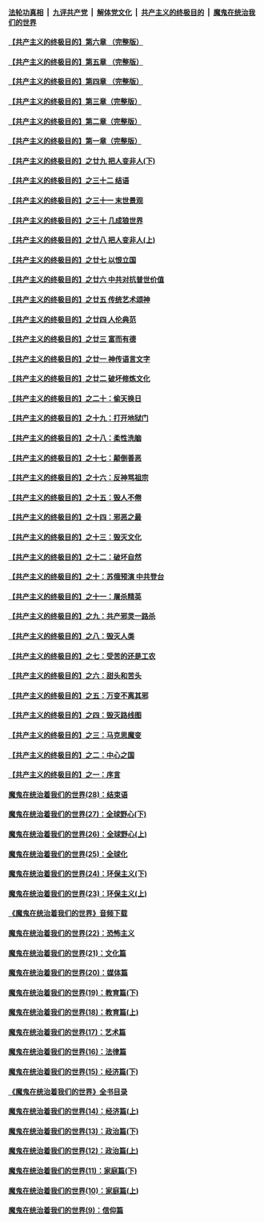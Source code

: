 ####  [法轮功真相](../../../../basic/blob/master/README.md?t=09090726) &nbsp;|&nbsp; [九评共产党](../../../../9ping.md/blob/master/README.md?t=09090726) &nbsp;|&nbsp; [解体党文化](../../../../jtdwh.md/blob/master/README.md?t=09090726)  &nbsp;|&nbsp; [共产主义的终极目的](../../../../gczydzjmd.md/blob/master/README.md?t=09090726) &nbsp;|&nbsp; [魔鬼在统治我们的世界](../../../../mgztzwmdsj.md/blob/master/README.md?t=09090726) 

#### [【共产主义的终极目的】第六章 （完整版）](../pages/nsc422/n11428913.md?t=09090726) 

#### [【共产主义的终极目的】第五章 （完整版）](../pages/nsc422/n11428912.md?t=09090726) 

#### [【共产主义的终极目的】第四章 （完整版）](../pages/nsc422/n11428907.md?t=09090726) 

#### [【共产主义的终极目的】第三章（完整版）](../pages/nsc422/n11428848.md?t=09090726) 

#### [【共产主义的终极目的】第二章（完整版）](../pages/nsc422/n11428831.md?t=09090726) 

#### [【共产主义的终极目的】第一章（完整版）](../pages/nsc422/n11417651.md?t=09090726) 

#### [【共产主义的终极目的】之廿九 把人变非人(下)](../pages/nsc422/n11344140.md?t=09090726) 

#### [【共产主义的终极目的】之三十二 结语](../pages/nsc422/n11360535.md?t=09090726) 

#### [【共产主义的终极目的】之三十一 末世景观](../pages/nsc422/n11351129.md?t=09090726) 

#### [【共产主义的终极目的】之三十 几成狼世界](../pages/nsc422/n11348280.md?t=09090726) 

#### [【共产主义的终极目的】之廿八 把人变非人(上)](../pages/nsc422/n11340492.md?t=09090726) 

#### [【共产主义的终极目的】之廿七 以恨立国](../pages/nsc422/n11336944.md?t=09090726) 

#### [【共产主义的终极目的】之廿六 中共对抗普世价值](../pages/nsc422/n11324785.md?t=09090726) 

#### [【共产主义的终极目的】之廿五 传统艺术颂神](../pages/nsc422/n11296396.md?t=09090726) 

#### [【共产主义的终极目的】之廿四 人伦典范](../pages/nsc422/n11296397.md?t=09090726) 

#### [【共产主义的终极目的】之廿三 富而有德](../pages/nsc422/n11283598.md?t=09090726) 

#### [【共产主义的终极目的】之廿一 神传语言文字](../pages/nsc422/n11263265.md?t=09090726) 

#### [【共产主义的终极目的】之廿二 破坏修炼文化](../pages/nsc422/n11245728.md?t=09090726) 

#### [【共产主义的终极目的】之二十：偷天换日](../pages/nsc422/n11238846.md?t=09090726) 

#### [【共产主义的终极目的】之十九：打开地狱门](../pages/nsc422/n11206376.md?t=09090726) 

#### [【共产主义的终极目的】之十八：柔性洗脑](../pages/nsc422/n11199994.md?t=09090726) 

#### [【共产主义的终极目的】之十七：颠倒善恶](../pages/nsc422/n11179782.md?t=09090726) 

#### [【共产主义的终极目的】之十六：反神骂祖宗](../pages/nsc422/n11166798.md?t=09090726) 

#### [【共产主义的终极目的】之十五：毁人不倦](../pages/nsc422/n11166792.md?t=09090726) 

#### [【共产主义的终极目的】之十四：邪恶之最](../pages/nsc422/n11150249.md?t=09090726) 

#### [【共产主义的终极目的】之十三：毁灭文化](../pages/nsc422/n11135227.md?t=09090726) 

#### [【共产主义的终极目的】之十二：破坏自然](../pages/nsc422/n11135214.md?t=09090726) 

#### [【共产主义的终极目的】之十：苏俄预演 中共登台](../pages/nsc422/n11118424.md?t=09090726) 

#### [【共产主义的终极目的】之十一：屠杀精英](../pages/nsc422/n11118442.md?t=09090726) 

#### [【共产主义的终极目的】之九：共产邪灵一路杀](../pages/nsc422/n11114139.md?t=09090726) 

#### [【共产主义的终极目的】之八：毁灭人类](../pages/nsc422/n11108503.md?t=09090726) 

#### [【共产主义的终极目的】之七：受苦的还是工农](../pages/nsc422/n11101809.md?t=09090726) 

#### [【共产主义的终极目的】之六：甜头和苦头](../pages/nsc422/n11096971.md?t=09090726) 

#### [【共产主义的终极目的】之五：万变不离其邪](../pages/nsc422/n11091285.md?t=09090726) 

#### [【共产主义的终极目的】之四：毁灭路线图](../pages/nsc422/n11086284.md?t=09090726) 

#### [【共产主义的终极目的】之三：马克思魔变](../pages/nsc422/n11061941.md?t=09090726) 

#### [【共产主义的终极目的】之二：中心之国](../pages/nsc422/n11047728.md?t=09090726) 

#### [【共产主义的终极目的】之一：序言](../pages/nsc422/n11086077.md?t=09090726) 

#### [魔鬼在统治着我们的世界(28)：结束语](../pages/nsc422/n10936246.md?t=09090726) 

#### [魔鬼在统治着我们的世界(27)：全球野心(下)](../pages/nsc422/n10928319.md?t=09090726) 

#### [魔鬼在统治着我们的世界(26)：全球野心(上)](../pages/nsc422/n10900318.md?t=09090726) 

#### [魔鬼在统治着我们的世界(25)：全球化](../pages/nsc422/n10788205.md?t=09090726) 

#### [魔鬼在统治着我们的世界(24)：环保主义(下)](../pages/nsc422/n10695307.md?t=09090726) 

#### [魔鬼在统治着我们的世界(23)：环保主义(上)](../pages/nsc422/n10688613.md?t=09090726) 

#### [《魔鬼在统治着我们的世界》音频下载](../pages/nsc422/n10635553.md?t=09090726) 

#### [魔鬼在统治着我们的世界(22)：恐怖主义](../pages/nsc422/n10614727.md?t=09090726) 

#### [魔鬼在统治着我们的世界(21)：文化篇](../pages/nsc422/n10597706.md?t=09090726) 

#### [魔鬼在统治着我们的世界(20)：媒体篇](../pages/nsc422/n10586579.md?t=09090726) 

#### [魔鬼在统治着我们的世界(19)：教育篇(下)](../pages/nsc422/n10564808.md?t=09090726) 

#### [魔鬼在统治着我们的世界(18)：教育篇(上)](../pages/nsc422/n10526970.md?t=09090726) 

#### [魔鬼在统治着我们的世界(17)：艺术篇](../pages/nsc422/n10499093.md?t=09090726) 

#### [魔鬼在统治着我们的世界(16)：法律篇](../pages/nsc422/n10485969.md?t=09090726) 

#### [魔鬼在统治着我们的世界(15)：经济篇(下)](../pages/nsc422/n10469975.md?t=09090726) 

#### [《魔鬼在统治着我们的世界》全书目录](../pages/nsc422/n10464261.md?t=09090726) 

#### [魔鬼在统治着我们的世界(14)：经济篇(上)](../pages/nsc422/n10457370.md?t=09090726) 

#### [魔鬼在统治着我们的世界(13)：政治篇(下)](../pages/nsc422/n10448270.md?t=09090726) 

#### [魔鬼在统治着我们的世界(12)：政治篇(上)](../pages/nsc422/n10444576.md?t=09090726) 

#### [魔鬼在统治着我们的世界(11)：家庭篇(下)](../pages/nsc422/n10440961.md?t=09090726) 

#### [魔鬼在统治着我们的世界(10)：家庭篇(上)](../pages/nsc422/n10435448.md?t=09090726) 

#### [魔鬼在统治着我们的世界(9)：信仰篇](../pages/nsc422/n10432159.md?t=09090726) 

